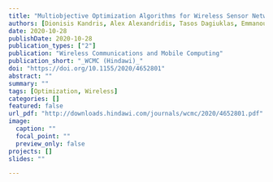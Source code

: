 ```yaml
---
title: "Multiobjective Optimization Algorithms for Wireless Sensor Networks"
authors: [Dionisis Kandris, Alex Alexandridis, Tasos Dagiuklas, Emmanouil Panaousis, and Dimitrios D. Vergados]
date: 2020-10-28
publishDate: 2020-10-28
publication_types: ["2"]
publication: "Wireless Communications and Mobile Computing"
publication_short: "_WCMC (Hindawi)_"
doi: "https://doi.org/10.1155/2020/4652801"
abstract: ""
summary: ""
tags: [Optimization, Wireless]
categories: []
featured: false
url_pdf: "http://downloads.hindawi.com/journals/wcmc/2020/4652801.pdf"
image:
  caption: ""
  focal_point: ""
  preview_only: false
projects: []
slides: ""

---
```

